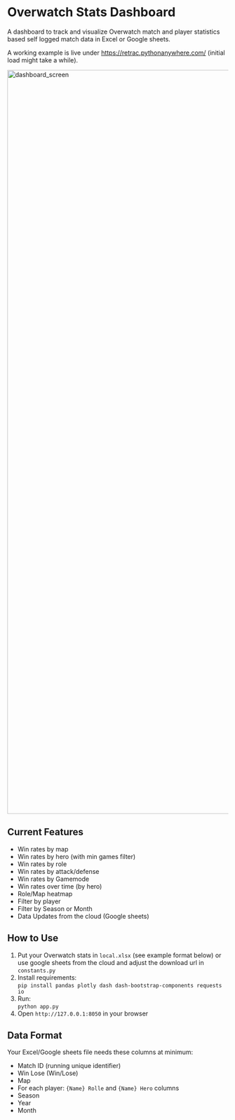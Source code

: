 # Overwatch Stats Dashboard

A dashboard to track and visualize Overwatch match and player statistics based self logged match data in Excel or Google sheets.

A working example is live under https://retrac.pythonanywhere.com/ (initial load might take a while).

<img width="1697" alt="dashboard_screen" src="https://github.com/user-attachments/assets/533b3cc6-28ff-4119-87e7-f0026ba29543" />


## Current Features
- Win rates by map
- Win rates by hero (with min games filter)
- Win rates by role
- Win rates by attack/defense
- Win rates by Gamemode
- Win rates over time (by hero)
- Role/Map heatmap
- Filter by player
- Filter by Season or Month
- Data Updates from the cloud (Google sheets)

## How to Use
1. Put your Overwatch stats in `local.xlsx` (see example format below) or use google sheets from the cloud and adjust the download url in `constants.py`
2. Install requirements:  
   `pip install pandas plotly dash dash-bootstrap-components requests io`
3. Run:  
   `python app.py`
4. Open `http://127.0.0.1:8050` in your browser

## Data Format
Your Excel/Google sheets file needs these columns at minimum:
- Match ID (running unique identifier)
- Win Lose (Win/Lose)
- Map
- For each player: `{Name} Rolle` and `{Name} Hero` columns
- Season
- Year
- Month
